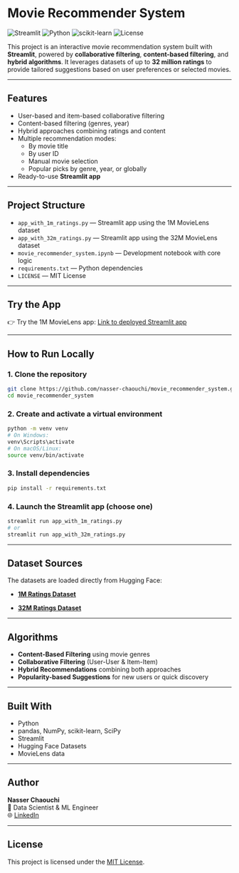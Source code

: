 # Movie Recommender System

![Streamlit](https://img.shields.io/badge/Streamlit-Enabled-red?logo=streamlit)
![Python](https://img.shields.io/badge/Python-3.9+-blue?logo=python)
![scikit-learn](https://img.shields.io/badge/ML-sklearn-yellow)
![License](https://img.shields.io/badge/License-MIT-green)

This project is an interactive movie recommendation system built with **Streamlit**, powered by **collaborative filtering**, **content-based filtering**, and **hybrid algorithms**. It leverages datasets of up to **32 million ratings** to provide tailored suggestions based on user preferences or selected movies.

---

## Features

- User-based and item-based collaborative filtering
- Content-based filtering (genres, year)
- Hybrid approaches combining ratings and content
- Multiple recommendation modes:
  - By movie title
  - By user ID
  - Manual movie selection
  - Popular picks by genre, year, or globally
- Ready-to-use **Streamlit app**

---

## Project Structure

- `app_with_1m_ratings.py` — Streamlit app using the 1M MovieLens dataset
- `app_with_32m_ratings.py` — Streamlit app using the 32M MovieLens dataset
- `movie_recommender_system.ipynb` — Development notebook with core logic
- `requirements.txt` — Python dependencies
- `LICENSE` — MIT License

---

## Try the App

👉 Try the 1M MovieLens app: [Link to deployed Streamlit app](https://movielensreco-uwtaqzzda5mvnxh3buwshd.streamlit.app/)

---

## How to Run Locally

### 1. Clone the repository

```bash
git clone https://github.com/nasser-chaouchi/movie_recommender_system.git
cd movie_recommender_system
```

### 2. Create and activate a virtual environment

```bash
python -m venv venv
# On Windows:
venv\Scripts\activate
# On macOS/Linux:
source venv/bin/activate
```

### 3. Install dependencies
```bash
pip install -r requirements.txt
```

### 4. Launch the Streamlit app (choose one)

```bash
streamlit run app_with_1m_ratings.py
# or
streamlit run app_with_32m_ratings.py
```

---

## Dataset Sources

The datasets are loaded directly from Hugging Face:

- [**1M Ratings Dataset**](https://huggingface.co/datasets/nasserCha/movielens_rating_1m)

- [**32M Ratings Dataset**](https://huggingface.co/datasets/nasserCha/movielens_ratings_32m)

---

## Algorithms

- **Content-Based Filtering** using movie genres
- **Collaborative Filtering** (User-User & Item-Item)
- **Hybrid Recommendations** combining both approaches
- **Popularity-based Suggestions** for new users or quick discovery

---

## Built With

- Python
- pandas, NumPy, scikit-learn, SciPy
- Streamlit
- Hugging Face Datasets
- MovieLens data

---

## Author

**Nasser Chaouchi**  
💼 Data Scientist & ML Engineer  
🌐 [LinkedIn](https://www.linkedin.com/in/nasser-chaouchi)

---

## License

This project is licensed under the [MIT License](LICENSE).



